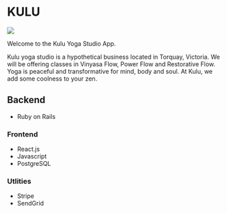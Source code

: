  # KULU 
![](./assets/kululogo.png)

Welcome to the Kulu Yoga Studio App. 

Kulu yoga studio is a hypothetical business located in Torquay, Victoria. We will be offering classes in Vinyasa Flow, Power Flow and Restorative Flow. Yoga is peaceful and transformative for mind, body and soul. At Kulu, we add some coolness to your zen.

 ## Backend 
* Ruby on Rails

### Frontend
* React.js
* Javascript
* PostgreSQL

### Utlities
* Stripe
* SendGrid


